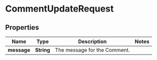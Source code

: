 # CommentUpdateRequest

## Properties
Name | Type | Description | Notes
------------ | ------------- | ------------- | -------------
**message** | **String** | The message for the Comment. | 
